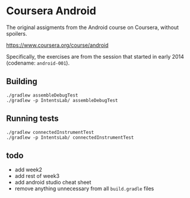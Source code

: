 Coursera Android
================
The original assigments from the Android course on Coursera, without spoilers.

https://www.coursera.org/course/android

Specifically, the exercises are from the session that started in early 2014 (codename: `android-001`).


Building
--------

    ./gradlew assembleDebugTest
    ./gradlew -p IntentsLab/ assembleDebugTest


Running tests
-------------

    ./gradlew connectedInstrumentTest
    ./gradlew -p IntentsLab/ connectedInstrumentTest


todo
----
- add week2
- add rest of week3
- add android studio cheat sheet
- remove anything unnecessary from all `build.gradle` files
